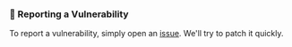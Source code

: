 ### 📝 Reporting a Vulnerability

To report a vulnerability, simply open an [issue](https://github.com/lowlighter/metrics/issues).
We'll try to patch it quickly.
